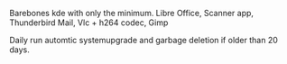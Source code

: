 Barebones kde with only the minimum. Libre Office, Scanner app, Thunderbird Mail, Vlc + h264 codec, Gimp



Daily run automtic systemupgrade and garbage deletion if older than 20 days.
